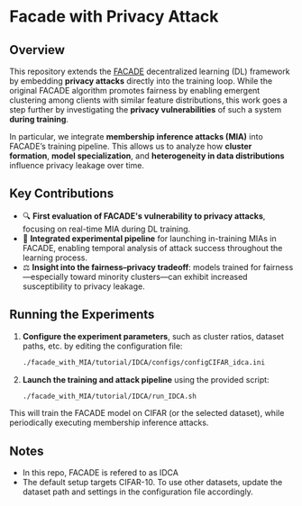 # Facade with Privacy Attack

## Overview

This repository extends the [FACADE](https://github.com/sacs-epfl/facade) decentralized learning (DL) framework by embedding **privacy attacks** directly into the training loop. While the original FACADE algorithm promotes fairness by enabling emergent clustering among clients with similar feature distributions, this work goes a step further by investigating the **privacy vulnerabilities** of such a system **during training**.

In particular, we integrate **membership inference attacks (MIA)** into FACADE’s training pipeline. This allows us to analyze how **cluster formation**, **model specialization**, and **heterogeneity in data distributions** influence privacy leakage over time.

## Key Contributions

- 🔍 **First evaluation of FACADE's vulnerability to privacy attacks**, focusing on real-time MIA during DL training.  
- 🧪 **Integrated experimental pipeline** for launching in-training MIAs in FACADE, enabling temporal analysis of attack success throughout the learning process.  
- ⚖️ **Insight into the fairness–privacy tradeoff**: models trained for fairness—especially toward minority clusters—can exhibit increased susceptibility to privacy leakage.

## Running the Experiments

1. **Configure the experiment parameters**, such as cluster ratios, dataset paths, etc. by editing the configuration file:

   ```bash
   ./facade_with_MIA/tutorial/IDCA/configs/configCIFAR_idca.ini
   ```

2. **Launch the training and attack pipeline** using the provided script:

   ```bash
   ./facade_with_MIA/tutorial/IDCA/run_IDCA.sh
   ```

This will train the FACADE model on CIFAR (or the selected dataset), while periodically executing membership inference attacks.

## Notes

- In this repo, FACADE is refered to as IDCA
- The default setup targets CIFAR-10. To use other datasets, update the dataset path and settings in the configuration file accordingly.

